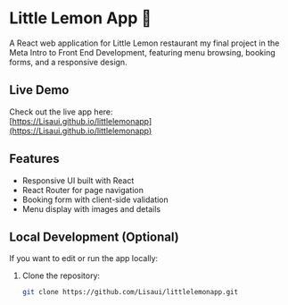 # Little Lemon App 🍋

A React web application for Little Lemon restaurant my final project in the Meta Intro to Front End Development, featuring menu browsing, booking forms, and a responsive design.

## Live Demo
Check out the live app here:  
[https://Lisaui.github.io/littlelemonapp](https://Lisaui.github.io/littlelemonapp)

## Features
- Responsive UI built with React
- React Router for page navigation
- Booking form with client-side validation
- Menu display with images and details

## Local Development (Optional)
If you want to edit or run the app locally:

1. Clone the repository:  
   ```bash
   git clone https://github.com/Lisaui/littlelemonapp.git
